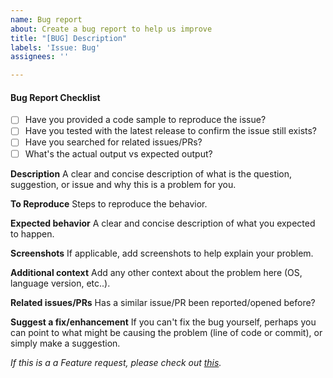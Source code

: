 ```yaml
---
name: Bug report
about: Create a bug report to help us improve
title: "[BUG] Description"
labels: 'Issue: Bug'
assignees: ''

---
```


#### Bug Report Checklist

- [ ] Have you provided a code sample to reproduce the issue?
- [ ] Have you tested with the latest release to confirm the issue still exists?
- [ ] Have you searched for related issues/PRs?
- [ ] What's the actual output vs expected output?

<!--
Please follow the issue template below for bug reports and feature requests.
-->

**Description**
A clear and concise description of what is the question, suggestion, or issue and why this is a problem for you.

**To Reproduce**
Steps to reproduce the behavior.

**Expected behavior**
A clear and concise description of what you expected to happen.

**Screenshots**
If applicable, add screenshots to help explain your problem.

**Additional context**
Add any other context about the problem here (OS, language version, etc..).


**Related issues/PRs**
Has a similar issue/PR been reported/opened before?

**Suggest a fix/enhancement**
If you can't fix the bug yourself, perhaps you can point to what might be causing the problem (line of code or commit), or simply make a suggestion.

*If this is a a Feature request, please check out [this](feature_request.md).*
